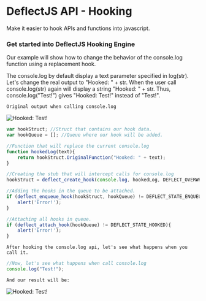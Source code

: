 # DeflectJS API - Hooking
Make it easier to hook APIs and functions into javascript.

### Get started into DeflectJS Hooking Engine

Our example will show how to change the behavior of the console.log function using a replacement hook.

The console.log by default display a text parameter specified in log(str).
Let's change the real output to "Hooked: " + str. When the user call console.log(str) again will display a string "Hooked: " + str. Thus, console.log("Test!") gives "Hooked: Test!" instead of "Test!".

```
Original output when calling console.log
```

<p align="left">
    <img src="https://i.imgur.com/Su9MVXi.png" alt="Hooked: Test!" style="display:block;">
</p>

```javascript
var hookStruct; //Struct that contains our hook data.
var hookQueue = []; //Queue where our hook will be added.

//Function that will replace the current console.log
function hookedLog(text){
    return hookStruct.OriginalFunction("Hooked: " + text);
}

//Creating the stub that will intercept calls for console.log
hookStruct = deflect_create_hook(console.log, hookedLog, DEFLECT_OVERWRITTEN_HOOK, console);

//Adding the hooks in the queue to be attached.
if (deflect_enqueue_hook(hookStruct, hookQueue) != DEFLECT_STATE_ENQUEUED){
    alert('Error!');
}

//Attaching all hooks in queue.
if (deflect_attach_hook(hookQueue) != DEFLECT_STATE_HOOKED){
    alert('Error!');
}
```
```
After hooking the console.log api, let's see what happens when you call it.
```
```javascript
//Now, let's see what happens when call console.log
console.log("Test!");
```
```
And our result will be:
```
<p align="left">
    <img src="https://i.imgur.com/LUtyZEM.png" alt="Hooked: Test!" style="display:block;">
</p>
